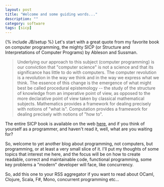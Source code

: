 ```yaml
---
layout: post
title: "Welcome and some guiding words..."
description: ""
category: software
tags: [sicp]
---
```

{% include JB/setup %}
Let's start with a great quote from my favorite book on computer programming, the mighty SICP (or Structure and Interpretations of Computer Programs) by Ableson and Sussman.

> Underlying our approach to this subject (computer programming) is our conviction that "computer science" is not a science and that its significance has little to do with computers. The computer revolution is a revolution in the way we think and in the way we express what we think. The essence of this change is the emergence of what might best be called procedural epistemology -- the study of the structure of knowledge from an imperative point of view, as opposed to the more declarative point of view taken by classical mathematical subjects. Mathematics provides a framework for dealing precisely with notions of "what is". Computation provides a framework for dealing precisely with notions of "how to".

The entire SICP book is available on the web [here](http://mitpress.mit.edu/sicp/), and if you think of yourself as a programmer, and haven't read it, well, what are you waiting for?

So, welcome to yet another blog about programming, not computers, but programming, or at least a very small slice of it. I'll put my thoughts of some topics that interest me here, and the focus will be on how to create readable, correct and maintainable code, functional  programming, some key problems a "modern" developer will face, like concurrency.

So, add this one to your RSS aggregator if you want to read about OCaml, Clojure, Scala, F#, Mono, concurrent programming etc...
